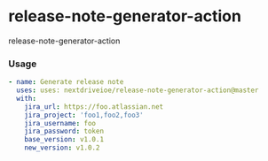 # release-note-generator-action
release-note-generator-action


### Usage

```yml
- name: Generate release note
  uses: uses: nextdriveioe/release-note-generator-action@master
  with:
    jira_url: https://foo.atlassian.net
    jira_project: 'foo1,foo2,foo3'
    jira_username: foo
    jira_password: token
    base_version: v1.0.1
    new_version: v1.0.2
```
